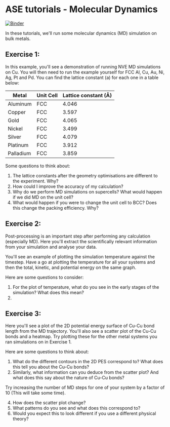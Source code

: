 # ASE tutorials - Molecular Dynamics 
[![Binder](https://mybinder.org/badge_logo.svg)](https://mybinder.org/v2/gh/UCL-DDMD/ASE-Tutorials-/main?urlpath=lab)


In these tutorials, we'll run some molecular dynamics (MD) simulation on bulk metals. 

## Exercise 1: 

In this example, you'll see a demonstration of running NVE MD simulations on Cu. You will then need to run the example 
yourself for FCC Al, Cu, Au, Ni, Ag, Pt and Pd. You can find the lattice constant (a) for each one in a table below:



| Metal     | Unit Cell | Lattice constant (Å) |
|-----------|-----------|----------------------|
| Aluminum  | FCC       | 4.046                |
| Copper    | FCC       | 3.597                |
| Gold      | FCC       | 4.065                |
| Nickel    | FCC       | 3.499                |
| Silver    | FCC       | 4.079                |
| Platinum  | FCC       | 3.912                |
| Palladium | FCC       | 3.859                |


Some questions to think about:

1) The lattice constants after the geometry optimisations are different to the experiment. Why? 
2) How could I improve the accuracy of my calculation? 
3) Why do we perform MD simulations on supercells? What would happen if we did MD on the unit cell?
4) What would happen if you were to change the unit cell to BCC? Does this change the packing efficiency. Why? 




## Exercise 2: 

Post-processing is an important step after performing any calculation (especially MD). 
Here you'll extract the scientifically relevant information from your simulation and analyse your data. 

You'll see an example of plotting the simulation temperature against the timestep. Have a go at plotting
the temperature for all your systems and then the total, kinetic, and potential energy on the same graph. 

Here are some questions to consider:

1) For the plot of temperature, what do you see in the early stages of the simulation? What does this mean?
2) 





## Exercise 3: 

Here you'll see a plot of the 2D potential energy surface of Cu-Cu bond length from the MD trajectory. 
You'll also see a scatter plot of the Cu-Cu bonds and a heatmap. 
Try plotting these for the other metal systems you ran simulations on in Exercise 1. 

Here are some questions to think about: 

1) What do the different contours in the 2D PES correspond to? What does this tell you about the Cu-Cu bonds?
2) Similarly, what information can you deduce from the scatter plot? And what does this say about the nature of Cu-Cu bonds?

Try increasing the number of MD steps for one of your system by a factor of 10 (This will take some time). 

4) How does the scatter plot change? 
5) What patterns do you see and what does this correspond to? 
6) Would you expect this to look different if you use a different physical theory? 













